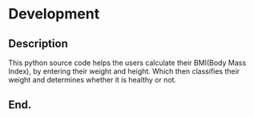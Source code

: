# Development

## Description
This python source code helps the users calculate their BMI(Body Mass Index), by entering their weight and height. Which then classifies their weight and determines whether it is healthy or not.

## End.
